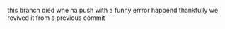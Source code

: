 this branch died whe na push with a funny errror happend
thankfully we revived it from a previous commit

